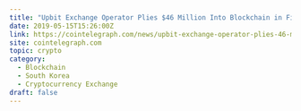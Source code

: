 ```yaml
---
title: "Upbit Exchange Operator Plies $46 Million Into Blockchain in First Year of Investment"
date: 2019-05-15T15:26:00Z
link: https://cointelegraph.com/news/upbit-exchange-operator-plies-46-million-into-blockchain-in-first-year-of-investment?utm_medium=RSS&utm_source=hune
site: cointelegraph.com
topic: crypto
category:
  - Blockchain
  - South Korea
  - Cryptocurrency Exchange
draft: false
---
```

